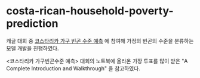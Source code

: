 # costa-rican-household-poverty-prediction
캐글 대회 중 [코스타리카 가구 빈곤 수준 예측](https://www.kaggle.com/c/costa-rican-household-poverty-prediction) 에 참여해 가정의 빈곤의 수준을 분류하는 모델 개발을 진행하였다.  


<코스타리카 가구빈곤수준 예측> 대회의 노트북에 올라온 가장 투표를 많이 받은 "A Complete Introduction and Walkthrough" 을 참고하였다. 
